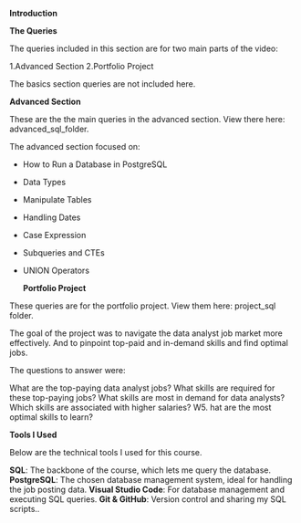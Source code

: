 **Introduction**

**The Queries**

The queries included in this section are for two main parts of the video:

1.Advanced Section
2.Portfolio Project

The basics section queries are not included here.

**Advanced Section**

These are the the main queries in the advanced section. View there here: advanced_sql_folder.

The advanced section focused on:

- How to Run a Database in PostgreSQL
- Data Types
- Manipulate Tables
- Handling Dates
- Case Expression
- Subqueries and CTEs
- UNION Operators

  **Portfolio Project**

These queries are for the portfolio project. View them here: project_sql folder.

The goal of the project was to navigate the data analyst job market more effectively. And to pinpoint top-paid and in-demand skills and find optimal jobs.

The questions to answer were:

What are the top-paying data analyst jobs?
What skills are required for these top-paying jobs?
What skills are most in demand for data analysts?
Which skills are associated with higher salaries? W5. hat are the most optimal skills to learn?

**Tools I Used**

Below are the technical tools I used for this course.

**SQL**: The backbone of the course, which lets me query the database.
**PostgreSQL**: The chosen database management system, ideal for handling the job posting data.
**Visual Studio Code**: For database management and executing SQL queries.
**Git & GitHub**: Version control and sharing my SQL scripts..
